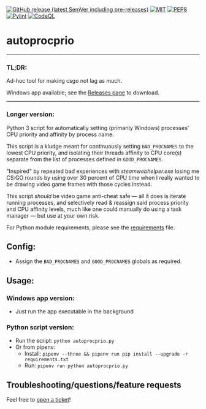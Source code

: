[![GitHub release (latest SemVer including pre-releases)](https://img.shields.io/github/v/release/Rainyan/autoprocprio?include_prereleases)](https://github.com/Rainyan/autoprocprio/releases)
[![MIT](https://img.shields.io/github/license/Rainyan/discord-bot-ntpug)](LICENSE)
[![PEP8](https://img.shields.io/badge/code%20style-pep8-orange.svg)](https://www.python.org/dev/peps/pep-0008/)
[![Pylint](https://github.com/Rainyan/autoprocprio/actions/workflows/pycodestyle.yml/badge.svg)](https://github.com/Rainyan/autoprocprio/actions/workflows/pycodestyle.yml)
[![CodeQL](https://github.com/Rainyan/discord-bot-ntpug/actions/workflows/codeql-analysis.yml/badge.svg)](https://github.com/Rainyan/discord-bot-ntpug/actions/workflows/codeql-analysis.yml)

# autoprocprio

<hr>

### TL;DR:

Ad-hoc tool for making csgo not lag as much.

Windows app available; see the [Releases page](https://github.com/Rainyan/autoprocprio/releases) to download.

<hr>

### Longer version:

Python 3 script for automatically setting (primarily Windows) processes' CPU priority and affinity by process name. 

This script is a kludge meant for continuously setting `BAD_PROCNAMES` to
the lowest CPU priority, and isolating their threads affinity to CPU core(s)
separate from the list of processes defined in `GOOD_PROCNAMES`.

"Inspired" by repeated bad experiences with *steamwebhelper.exe* losing me
CS:GO rounds by using over 30 percent of CPU time when I really wanted to be
drawing video game frames with those cycles instead.

This script *should* be video game anti-cheat safe — all it does is iterate
running processes, and selectively read & reassign said process priority and
CPU affinity levels, much like one could manually do using a task manager — but use at your own risk.

For Python module requirements, please see the [requirements](requirements.txt) file.

## Config:
  - Assign the `BAD_PROCNAMES` and `GOOD_PROCNAMES` globals as required.

## Usage:
### Windows app version:
  - Just run the app executable in the background
### Python script version:
  - Run the script: `python autoprocprio.py`
  - Or from pipenv:
    - Install: `pipenv --three && pipenv run pip install --upgrade -r requirements.txt`
    - Run: `pipenv run python autoprocprio.py`

## Troubleshooting/questions/feature requests
Feel free to [open a ticket](https://github.com/Rainyan/autoprocprio/issues)!
